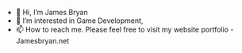 - 👋 Hi, I’m James Bryan
- 👀 I’m interested in Game Development, 
- 📫 How to reach me. Please feel free to visit my website portfolio - Jamesbryan.net

<!---
JamesBryan97/JamesBryan97 is a ✨ special ✨ repository because its `README.md` (this file) appears on your GitHub profile.
You can click the Preview link to take a look at your changes.
--->
